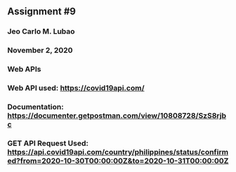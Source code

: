 ## Assignment #9
### Jeo Carlo M. Lubao
### November 2, 2020
### Web APIs
### Web API used: https://covid19api.com/
### Documentation: https://documenter.getpostman.com/view/10808728/SzS8rjbc
### GET API Request Used: https://api.covid19api.com/country/philippines/status/confirmed?from=2020-10-30T00:00:00Z&to=2020-10-31T00:00:00Z 
